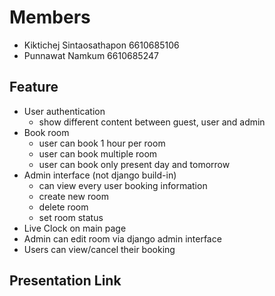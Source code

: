 # Members
- Kiktichej Sintaosathapon 6610685106
- Punnawat Namkum 6610685247 

## Feature 
- User authentication 
    - show different content between guest, user and admin
- Book room
    - user can book 1 hour per room
    - user can book multiple room
    - user can book only present day and tomorrow
- Admin interface (not django build-in)
    - can view every user booking information
    - create new room
    - delete room
    - set room status
- Live Clock on main page
- Admin can edit room via django admin interface
- Users can view/cancel their booking

## Presentation Link
